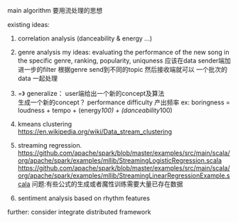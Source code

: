 main algorithm 
要用流处理的思想 

existing ideas:
1. correlation analysis 
(danceability & energy ...)
2. genre analysis 
my ideas:
evaluating the performance of the new song in the specific genre, 
ranking, popularity, uniquness 
应该在data sender端加进一步的filter 根据genre send到不同的topic 然后接收端就可以
一个批次的data 一起处理 


1. =》 generalize： user端给出一个新的concept及算法 <br>
生成一个新的concept？ performance difficulty 产出频率
ex: boringness = loudness + tempo + (energy*100) + (danceability*100)
2. kmeans clustering<br>
https://en.wikipedia.org/wiki/Data_stream_clustering
3. streaming regression.<br>
https://github.com/apache/spark/blob/master/examples/src/main/scala/org/apache/spark/examples/mllib/StreamingLogisticRegression.scala
https://github.com/apache/spark/blob/master/examples/src/main/scala/org/apache/spark/examples/mllib/StreamingLinearRegressionExample.scala
问题:有些公式的生成或者魔性训练需要大量已存在数据  



4. sentiment analysis based on rhythm features 

further:
consider integrate distributed framework 